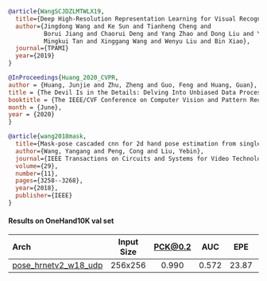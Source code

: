<!-- [ALGORITHM] -->

```bibtex
@article{WangSCJDZLMTWLX19,
  title={Deep High-Resolution Representation Learning for Visual Recognition},
  author={Jingdong Wang and Ke Sun and Tianheng Cheng and
          Borui Jiang and Chaorui Deng and Yang Zhao and Dong Liu and Yadong Mu and
          Mingkui Tan and Xinggang Wang and Wenyu Liu and Bin Xiao},
  journal={TPAMI}
  year={2019}
}
```

<!-- [ALGORITHM] -->

```bibtex
@InProceedings{Huang_2020_CVPR,
author = {Huang, Junjie and Zhu, Zheng and Guo, Feng and Huang, Guan},
title = {The Devil Is in the Details: Delving Into Unbiased Data Processing for Human Pose Estimation},
booktitle = {The IEEE/CVF Conference on Computer Vision and Pattern Recognition (CVPR)},
month = {June},
year = {2020}
}
```

<!-- [DATASET] -->

```bibtex
@article{wang2018mask,
  title={Mask-pose cascaded cnn for 2d hand pose estimation from single color image},
  author={Wang, Yangang and Peng, Cong and Liu, Yebin},
  journal={IEEE Transactions on Circuits and Systems for Video Technology},
  volume={29},
  number={11},
  pages={3258--3268},
  year={2018},
  publisher={IEEE}
}
```

#### Results on OneHand10K val set

| Arch  | Input Size | PCK@0.2 |  AUC  |  EPE  | ckpt    | log     |
| :--- | :--------: | :------: | :------: | :------: |:------: |:------: |
| [pose_hrnetv2_w18_udp](/configs/hand/2D_Kpt_SView_RGB_Img/top_down_heatmap/onehand10k/hrnetv2_w18_onehand10k_256x256_udp.py) | 256x256 | 0.990 | 0.572 | 23.87 | [ckpt](https://download.openmmlab.com/mmpose/hand/udp/hrnetv2_w18_onehand10k_256x256_udp-0d1b515d_20210330.pth) | [log](https://download.openmmlab.com/mmpose/hand/udp/hrnetv2_w18_onehand10k_256x256_udp_20210330.log.json) |
